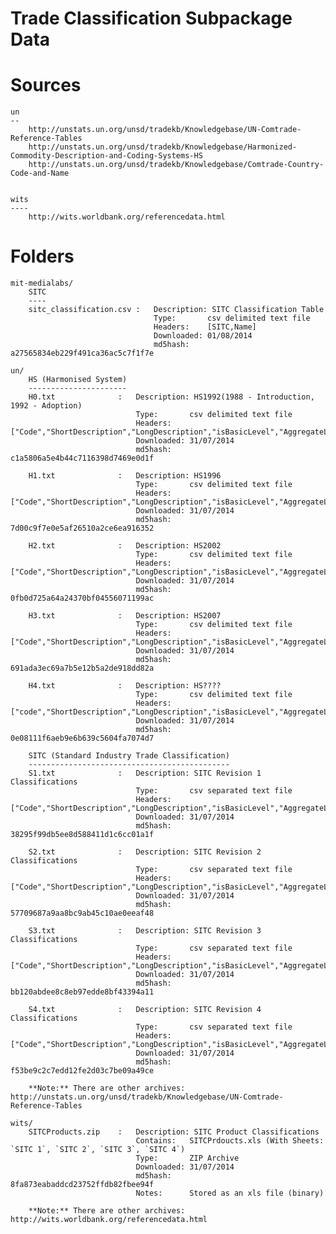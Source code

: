 Trade Classification Subpackage Data
====================================

Sources
=======

	un
	--	 	
		http://unstats.un.org/unsd/tradekb/Knowledgebase/UN-Comtrade-Reference-Tables
		http://unstats.un.org/unsd/tradekb/Knowledgebase/Harmonized-Commodity-Description-and-Coding-Systems-HS
		http://unstats.un.org/unsd/tradekb/Knowledgebase/Comtrade-Country-Code-and-Name


	wits
	----
		http://wits.worldbank.org/referencedata.html


Folders
=======


	mit-medialabs/
		SITC
		----
		sitc_classification.csv : 	Description: SITC Classification Table
									Type: 		csv delimited text file
									Headers: 	[SITC,Name]
									Downloaded: 01/08/2014
									md5hash: 	a27565834eb229f491ca36ac5c7f1f7e

	un/
		HS (Harmonised System)
		----------------------
		H0.txt 				: 	Description: HS1992(1988 - Introduction, 1992 - Adoption)
								Type: 		csv delimited text file
								Headers: 	["Code","ShortDescription","LongDescription","isBasicLevel","AggregateLevel","parentCode"]
								Downloaded: 31/07/2014
								md5hash: 	c1a5806a5e4b44c7116398d7469e0d1f

		H1.txt 				: 	Description: HS1996
								Type: 		csv delimited text file
								Headers: 	["Code","ShortDescription","LongDescription","isBasicLevel","AggregateLevel","parentCode"]
								Downloaded: 31/07/2014
								md5hash: 	7d00c9f7e0e5af26510a2ce6ea916352
		
		H2.txt 				: 	Description: HS2002
								Type: 		csv delimited text file
								Headers: 	["Code","ShortDescription","LongDescription","isBasicLevel","AggregateLevel","parentCode"]
								Downloaded: 31/07/2014
								md5hash: 	0fb0d725a64a24370bf04556071199ac

		H3.txt 				: 	Description: HS2007
								Type: 		csv delimited text file
								Headers: 	["Code","ShortDescription","LongDescription","isBasicLevel","AggregateLevel","parentCode"]
								Downloaded: 31/07/2014
								md5hash: 	691ada3ec69a7b5e12b5a2de918dd82a

		H4.txt 				: 	Description: HS???? 
								Type: 		csv delimited text file
								Headers: 	["code","ShortDescription","LongDescription","isBasicLevel","AggregateLevel","ParentCode"]
								Downloaded: 31/07/2014
								md5hash: 	0e08111f6aeb9e6b639c5604fa7074d7

		SITC (Standard Industry Trade Classification)
		---------------------------------------------
		S1.txt 				: 	Description: SITC Revision 1 Classifications
								Type:		csv separated text file
								Headers: 	["Code","ShortDescription","LongDescription","isBasicLevel","AggregateLevel","parentCode"]
								Downloaded: 31/07/2014
								md5hash: 	38295f99db5ee8d588411d1c6cc01a1f

		S2.txt 				: 	Description: SITC Revision 2 Classifications
								Type:		csv separated text file
								Headers: 	["Code","ShortDescription","LongDescription","isBasicLevel","AggregateLevel","parentCode"]
								Downloaded: 31/07/2014
								md5hash: 	57709687a9aa8bc9ab45c10ae0eeaf48

		S3.txt 				: 	Description: SITC Revision 3 Classifications
								Type:		csv separated text file
								Headers: 	["Code","ShortDescription","LongDescription","isBasicLevel","AggregateLevel","parentCode"]
								Downloaded: 31/07/2014
								md5hash: 	bb120abdee8c8eb97edde8bf43394a11

		S4.txt 				: 	Description: SITC Revision 4 Classifications
								Type:		csv separated text file
								Headers: 	["Code","ShortDescription","LongDescription","isBasicLevel","AggregateLevel","parentCode"]
								Downloaded: 31/07/2014
								md5hash: 	f53be9c2c7edd12fe2d03c7be09a49ce				

		**Note:** There are other archives: http://unstats.un.org/unsd/tradekb/Knowledgebase/UN-Comtrade-Reference-Tables

	wits/
		SITCProducts.zip 	:	Description: SITC Product Classifications
								Contains: 	SITCPrdoucts.xls (With Sheets: `SITC 1`, `SITC 2`, `SITC 3`, `SITC 4`)
								Type: 		ZIP Archive
								Downloaded: 31/07/2014 
								md5hash: 	8fa873eabaddcd23752ffdb82fbee94f
								Notes: 		Stored as an xls file (binary)

		**Note:** There are other archives: http://wits.worldbank.org/referencedata.html
